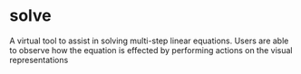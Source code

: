 # solve
A virtual tool to assist in solving multi-step linear equations. Users are able to observe how the equation is effected by performing actions on the visual representations

